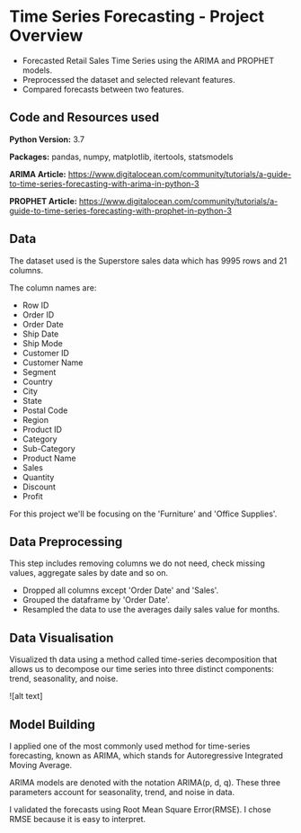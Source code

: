 # Time Series Forecasting - Project Overview
* Forecasted Retail Sales Time Series using the ARIMA and PROPHET models.
* Preprocessed the dataset and selected relevant features.
* Compared forecasts between two features.

## Code and Resources used
__Python Version:__ 3.7

__Packages:__ pandas, numpy, matplotlib, itertools, statsmodels

__ARIMA Article:__ https://www.digitalocean.com/community/tutorials/a-guide-to-time-series-forecasting-with-arima-in-python-3

__PROPHET Article:__ https://www.digitalocean.com/community/tutorials/a-guide-to-time-series-forecasting-with-prophet-in-python-3

## Data
The dataset used is the Superstore sales data which has 9995 rows and 21 columns.

The column names are:
* Row ID	
* Order ID	
* Order Date	
* Ship Date	
* Ship Mode	
* Customer ID	
* Customer Name	
* Segment	
* Country	
* City	
* State	
* Postal Code	
* Region	
* Product ID	
* Category	
* Sub-Category
* Product Name	
* Sales	
* Quantity	
* Discount	
* Profit

For this project we'll be focusing on the 'Furniture' and 'Office Supplies'.

## Data Preprocessing
This step includes removing columns we do not need, check missing values, aggregate sales by date and so on.

* Dropped all columns except 'Order Date' and 'Sales'.
* Grouped the dataframe by 'Order Date'.
* Resampled the data to use the averages daily sales value for months.

## Data Visualisation
Visualized th data using a method called time-series decomposition that allows us to decompose our time series into three distinct components: trend, seasonality, and noise.

![alt text]

## Model Building
I applied one of the most commonly used method for time-series forecasting, known as ARIMA, which stands for Autoregressive Integrated Moving Average.

ARIMA models are denoted with the notation ARIMA(p, d, q). These three parameters account for seasonality, trend, and noise in data.

I validated the forecasts using Root Mean Square Error(RMSE). I chose RMSE because it is easy to interpret.




